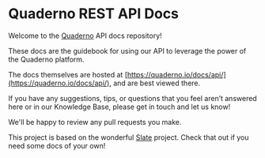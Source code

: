 # Quaderno REST API Docs #

Welcome to the [Quaderno](https://quaderno.io) API docs repository!

These docs are the guidebook for using our API to leverage the power of the Quaderno platform.

The docs themselves are hosted at [https://quaderno.io/docs/api/](https://quaderno.io/docs/api/), and are best viewed there.

If you have any suggestions, tips, or questions that you feel aren’t answered here or in our Knowledge Base, please get in touch and let us know!

We'll be happy to review any pull requests you make.

This project is based on the wonderful [Slate](https://github.com/slatedocs/slate) project. Check that out if you need some docs of your own!

